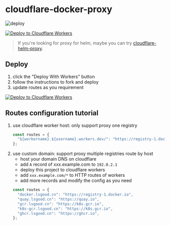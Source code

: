 # cloudflare-docker-proxy

![deploy](https://github.com/lsgoodlionel/cloudflare-docker-proxy/actions/workflows/deploy.yaml/badge.svg)

[![Deploy to Cloudflare Workers](https://deploy.workers.cloudflare.com/button)](https://deploy.workers.cloudflare.com/?url=https://github.com/lsgoodlionel/cloudflare-docker-proxy)

> If you're looking for proxy for helm, maybe you can try [cloudflare-helm-proxy](https://github.com/lsgoodlionel/cloudflare-helm-proxy).

## Deploy

1. click the "Deploy With Workers" button
2. follow the instructions to fork and deploy
3. update routes as you requirement

[![Deploy to Cloudflare Workers](https://deploy.workers.cloudflare.com/button)](https://deploy.workers.cloudflare.com/?url=https://github.com/lsgoodlionel/cloudflare-docker-proxy)

## Routes configuration tutorial

1. use cloudflare worker host: only support proxy one registry
   ```javascript
   const routes = {
     "${workername}.${username}.workers.dev/": "https://registry-1.docker.io",
   };
   ```
2. use custom domain: support proxy multiple registries route by host
   - host your domain DNS on cloudflare
   - add `A` record of xxx.example.com to `192.0.2.1`
   - deploy this project to cloudflare workers
   - add `xxx.example.com/*` to HTTP routes of workers
   - add more records and modify the config as you need
   ```javascript
   const routes = {
     "docker.lsgood.cn": "https://registry-1.docker.io",
     "quay.lsgood.cn": "https://quay.io",
     "gcr.lsgood.cn": "https://k8s.gcr.io",
     "k8s-gcr.lsgood.cn": "https://k8s.gcr.io",
     "ghcr.lsgood.cn": "https://ghcr.io",
   };
   ```

